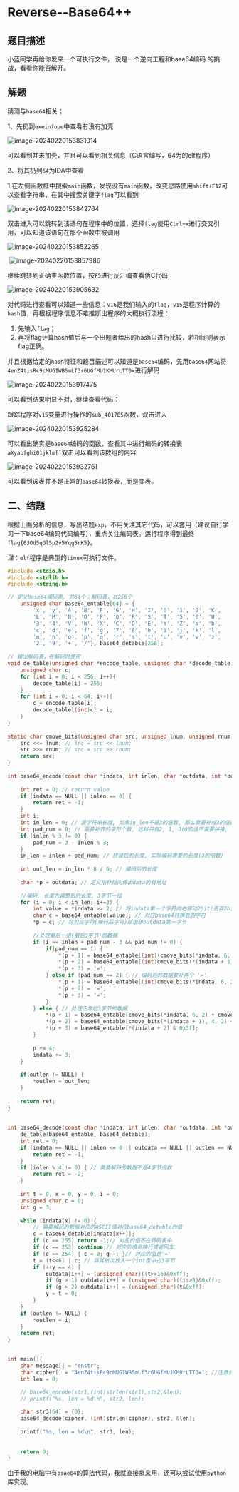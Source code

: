 # Reverse--Base64++

## 题目描述

小蓝同学再给你发来一个可执行文件， 说是一个逆向工程和base64编码
的挑战，看看你能否解开。

## 解题

猜测与`base64`相关；

1、先扔到`exeinfope`中查看有没有加壳

![image-20240220153831014](assets/Base64++/img/image-20240220153831014.png)

可以看到并未加壳，并且可以看到相关信息（C语言编写，64为的elf程序）

2、将其扔到`64`为IDA中查看

1.在左侧函数框中搜索`main`函数，发现没有`main`函数，改变思路使用`shift+F12`可以查看字符串，在其中搜索关键字`flag`可以看到

![image-20240220153842764](assets/Base64++/img/image-20240220153842764.png)

双击进入可以跳转到该语句在程序中的位置，选择`flag`使用`Ctrl+x`进行交叉引用，可以知道该语句在那个函数中被调用

![image-20240220153852265](assets/Base64++/img/image-20240220153852265.png)

​    ![image-20240220153857986](assets/Base64++/img/image-20240220153857986.png)

继续跳转到正确主函数位置，按`F5`进行反汇编查看伪C代码

![image-20240220153905632](assets/Base64++/img/image-20240220153905632.png)

对代码进行查看可以知道一些信息：`v16`是我们输入的`flag`，`v15`是程序计算的`hash`值，再根据程序信息不难推断出程序的大概执行流程：

1. 先输入`flag`；
2. 再将flag计算hash值后与一个出题者给出的hash只进行比较，若相同则表示flag正确。

并且根据给定的`hash`特征和题目描述可以知道是`base64`编码，先用`base64`网站将`4enZ4tisRc9cMUGIWB5mLf3r6UGfMU1KMUrLTT0=`进行解码

![image-20240220153917475](assets/Base64++/img/image-20240220153917475.png)

可以看到结果明显不对，继续查看代码：

跟踪程序对`v15`变量进行操作的`sub_4017B5`函数，双击进入

![image-20240220153925284](assets/Base64++/img/image-20240220153925284.png)

可以看出确实是`base64`编码的函数，查看其中进行编码的转换表`aXyabfghi01jklm[]`双击可以看到该数组的内容

![image-20240220153932761](assets/Base64++/img/image-20240220153932761.png)

可以看到该表并不是正常的`base64`转换表，而是变表。

## 二、结题

根据上面分析的信息，写出结题`exp`，不用关注其它代码，可以套用（建议自行学习一下base64编码代码编写），重点关注编码表。运行程序得到最终`flag{6JOd5qGl5p2v5Yqg5rK5}`。

*注*：`elf`程序是典型的`linux`可执行文件。

```c
#include <stdio.h>
#include <stdlib.h>
#include <string.h>

// 定义base64编码表, 共64个；解码表，共256个
    unsigned char base64_entable[64] = {
        'x', 'y', 'A', 'B', 'F', 'G', 'H', 'I', '0', '1', 'J', 'K', 
        'L', 'M', 'N', 'O', 'P', 'Q', 'R', 'S', 'T', '5', '6', 'U', 
        '3', '4', 'V', 'W', 'X', 'C', 'D', 'E', 'Y', 'Z', 'a', 'b', 
        'c', 'd', 'e', 'f', 'g', '7', '8', 'h', 'i', 'j', 'k', 'l', 
        'm', 'n', 'o', 'p', 'q', 'r', 's', 't', 'u', 'v', 'w', 'z', 
        '2', '9', '+', '/'}, base64_detable[256];
 
// 输出解码表，在解码时使用
void de_table(unsigned char *encode_table, unsigned char *decode_table){
    unsigned char c;
    for (int i = 0; i < 256; i++){
        decode_table[i] = 255;
    }
    for (int i = 0; i < 64; i++){
        c = encode_table[i];
        decode_table[(int)c] = i;
    }
}
 
static char cmove_bits(unsigned char src, unsigned lnum, unsigned rnum) {
    src <<= lnum; // src = src << lnum;
    src >>= rnum; // src = src >> rnum;
    return src;
}
 
int base64_encode(const char *indata, int inlen, char *outdata, int *outlen) {
 
    int ret = 0; // return value
    if (indata == NULL || inlen == 0) {
        return ret = -1;
    }
    int i;
    int in_len = 0; // 源字符串长度, 如果in_len不是3的倍数, 那么需要补成3的倍数
    int pad_num = 0; // 需要补齐的字符个数, 这样只有2, 1, 0(0的话不需要拼接, )
    if (inlen % 3 != 0) {
        pad_num = 3 - inlen % 3;
    }
    in_len = inlen + pad_num; // 拼接后的长度, 实际编码需要的长度(3的倍数)
 
    int out_len = in_len * 8 / 6; // 编码后的长度
 
    char *p = outdata; // 定义指针指向传出data的首地址
 
    //编码, 长度为调整后的长度, 3字节一组
    for (i = 0; i < in_len; i+=3) {
        int value = *indata >> 2; // 将indata第一个字符向右移动2bit(丢弃2bit)
        char c = base64_entable[value]; // 对应base64转换表的字符
        *p = c; // 将对应字符(编码后字符)赋值给outdata第一字节
 
        //处理最后一组(最后3字节)的数据
        if (i == inlen + pad_num - 3 && pad_num != 0) {
            if(pad_num == 1) {
                *(p + 1) = base64_entable[(int)(cmove_bits(*indata, 6, 2) + cmove_bits(*(indata + 1), 0, 4))];
                *(p + 2) = base64_entable[(int)cmove_bits(*(indata + 1), 4, 2)];
                *(p + 3) = '=';
            } else if (pad_num == 2) { // 编码后的数据要补两个 '='
                *(p + 1) = base64_entable[(int)cmove_bits(*indata, 6, 2)];
                *(p + 2) = '=';
                *(p + 3) = '=';
            }
        } else { // 处理正常的3字节的数据
            *(p + 1) = base64_entable[cmove_bits(*indata, 6, 2) + cmove_bits(*(indata + 1), 0, 4)];
            *(p + 2) = base64_entable[cmove_bits(*(indata + 1), 4, 2) + cmove_bits(*(indata + 2), 0, 6)];
            *(p + 3) = base64_entable[*(indata + 2) & 0x3f];
        }
 
        p += 4;
        indata += 3;
    }
 
    if(outlen != NULL) {
        *outlen = out_len;
    }
 
    return ret;
}
 
 
int base64_decode(const char *indata, int inlen, char *outdata, int *outlen) {
    de_table(base64_entable, base64_detable);
    int ret = 0;
    if (indata == NULL || inlen <= 0 || outdata == NULL || outlen == NULL) {
        return ret = -1;
    }
    if (inlen % 4 != 0) { // 需要解码的数据不是4字节倍数
        return ret = -2;
    }
 
    int t = 0, x = 0, y = 0, i = 0;
    unsigned char c = 0;
    int g = 3;
 
    while (indata[x] != 0) {
        // 需要解码的数据对应的ASCII值对应base64_detable的值
        c = base64_detable[indata[x++]];
        if (c == 255) return -1;// 对应的值不在转码表中
        if (c == 253) continue;// 对应的值是换行或者回车
        if (c == 254) { c = 0; g--; }// 对应的值是'='
        t = (t<<6) | c; // 将其依次放入一个int型中占3字节
        if (++y == 4) {
            outdata[i++] = (unsigned char)((t>>16)&0xff);
            if (g > 1) outdata[i++] = (unsigned char)((t>>8)&0xff);
            if (g > 2) outdata[i++] = (unsigned char)(t&0xff);
            y = t = 0;
        }
    }
    if (outlen != NULL) {
        *outlen = i;
    }
    return ret;
}


int main(){
    char message[] = "enstr";
    char cipher[] = "4enZ4tisRc9cMUGIWB5mLf3r6UGfMU1KMUrLTT0="; //注意长度要给够
    int len = 0;

    // base64_encode(str1,(int)strlen(str1),str2,&len);
    // printf("%s, len = %d\n", str2, len);
    
    char str3[64] = {0};
    base64_decode(cipher, (int)strlen(cipher), str3, &len);
    
    printf("%s, len = %d\n", str3, len);
    
    
    return 0;
}
```

由于我的电脑中有`bsae64`的算法代码，我就直接拿来用，还可以尝试使用`python`库实现。

